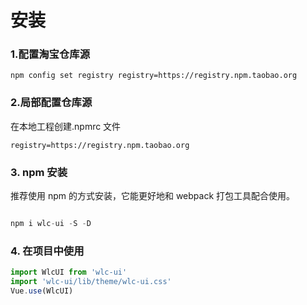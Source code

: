 # 安装

### 1.配置淘宝仓库源

```
npm config set registry registry=https://registry.npm.taobao.org
```

### 2.局部配置仓库源

在本地工程创建.npmrc 文件

```
registry=https://registry.npm.taobao.org
```

### 3. npm 安装

推荐使用 npm 的方式安装，它能更好地和 webpack 打包工具配合使用。

```js

npm i wlc-ui -S -D
```

### 4. 在项目中使用

```js
import WlcUI from 'wlc-ui'
import 'wlc-ui/lib/theme/wlc-ui.css'
Vue.use(WlcUI)
```
